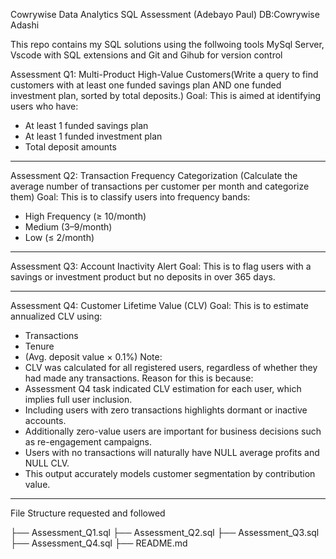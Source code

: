 Cowrywise Data Analytics SQL Assessment (Adebayo Paul)
DB:Cowrywise Adashi

This repo contains my SQL solutions using the follwoing tools MySql Server, Vscode with SQL extensions and Git and Gihub for version control


Assessment Q1: Multi-Product High-Value Customers(Write a query to find customers with at least one funded savings plan AND one funded investment plan, sorted by total deposits.)
Goal: This is aimed at identifying users who have:
- At least 1 funded savings plan
- At least 1 funded investment plan
- Total deposit amounts

--------------------------------------------------------------------------------------------------------------------------------------------------

Assessment Q2: Transaction Frequency Categorization (Calculate the average number of transactions per customer per month and categorize them)
Goal: This is to classify users into frequency bands:
- High Frequency (≥ 10/month)
- Medium (3–9/month)
- Low (≤ 2/month)

--------------------------------------------------------------------------------------------------------------------------------------------------

Assessment Q3: Account Inactivity Alert
Goal: This is to flag users with a savings or investment product but no deposits in over 365 days.

--------------------------------------------------------------------------------------------------------------------------------------------------

Assessment Q4: Customer Lifetime Value (CLV)
Goal: This is to estimate annualized CLV using:
- Transactions
- Tenure
- (Avg. deposit value × 0.1%)
Note:
- CLV was calculated for all registered users, regardless of whether they had made any transactions. 
Reason for this is because:
- Assessment Q4 task indicated CLV estimation for each user, which implies full user inclusion.
- Including users with zero transactions highlights dormant or inactive accounts.
- Additionally zero-value users are important for business decisions such as re-engagement campaigns.
- Users with no transactions will naturally have NULL average profits and NULL CLV.
- This output accurately models customer segmentation by contribution value.


---------------------------------------------------------------------------------------------------------------------------------------------------

File Structure requested and followed


├── Assessment_Q1.sql
├── Assessment_Q2.sql
├── Assessment_Q3.sql
├── Assessment_Q4.sql
├── README.md
